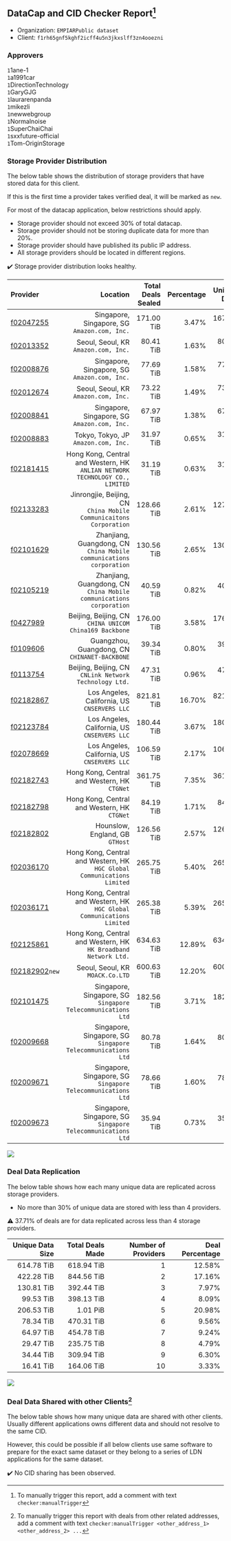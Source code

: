 ## DataCap and CID Checker Report[^1]
 - Organization: `EMPIARPublic dataset`
 - Client: `f1rh65gnf5kghf2icff4u5n3jkxslff3zn4ooezni`
### Approvers
`1`1ane-1<br/>`1`a1991car<br/>`1`DirectionTechnology<br/>`1`GaryGJG<br/>`1`laurarenpanda<br/>`1`mikezli<br/>`1`newwebgroup<br/>`1`Normalnoise<br/>`1`SuperChaiChai<br/>`1`sxxfuture-official<br/>`1`Tom-OriginStorage

### Storage Provider Distribution
The below table shows the distribution of storage providers that have stored data for this client.

If this is the first time a provider takes verified deal, it will be marked as `new`.

For most of the datacap application, below restrictions should apply.
 - Storage provider should not exceed 30% of total datacap.
 - Storage provider should not be storing duplicate data for more than 20%.
 - Storage provider should have published its public IP address.
 - All storage providers should be located in different regions.

✔️ Storage provider distribution looks healthy.

| Provider                                                    |                                                                        Location | Total Deals Sealed | Percentage | Unique Data | Duplicate Deals |
| :---------------------------------------------------------- | ------------------------------------------------------------------------------: | -----------------: | ---------: | ----------: | --------------: |
| [f02047255](https://filfox.info/en/address/f02047255)       |                                 Singapore, Singapore, SG<br/>`Amazon.com, Inc.` |         171.00 TiB |      3.47% |  167.88 TiB |           1.83% |
| [f02013352](https://filfox.info/en/address/f02013352)       |                                         Seoul, Seoul, KR<br/>`Amazon.com, Inc.` |          80.41 TiB |      1.63% |   80.41 TiB |           0.00% |
| [f02008876](https://filfox.info/en/address/f02008876)       |                                 Singapore, Singapore, SG<br/>`Amazon.com, Inc.` |          77.69 TiB |      1.58% |   77.69 TiB |           0.00% |
| [f02012674](https://filfox.info/en/address/f02012674)       |                                         Seoul, Seoul, KR<br/>`Amazon.com, Inc.` |          73.22 TiB |      1.49% |   73.22 TiB |           0.00% |
| [f02008841](https://filfox.info/en/address/f02008841)       |                                 Singapore, Singapore, SG<br/>`Amazon.com, Inc.` |          67.97 TiB |      1.38% |   67.97 TiB |           0.00% |
| [f02008883](https://filfox.info/en/address/f02008883)       |                                         Tokyo, Tokyo, JP<br/>`Amazon.com, Inc.` |          31.97 TiB |      0.65% |   31.97 TiB |           0.00% |
| [f02181415](https://filfox.info/en/address/f02181415)       | Hong Kong, Central and Western, HK<br/>`ANLIAN NETWORK TECHNOLOGY CO., LIMITED` |          31.19 TiB |      0.63% |   31.19 TiB |           0.00% |
| [f02133283](https://filfox.info/en/address/f02133283)       |           Jinrongjie, Beijing, CN<br/>`China Mobile Communicaitons Corporation` |         128.66 TiB |      2.61% |  127.63 TiB |           0.80% |
| [f02101629](https://filfox.info/en/address/f02101629)       |          Zhanjiang, Guangdong, CN<br/>`China Mobile communications corporation` |         130.56 TiB |      2.65% |  130.56 TiB |           0.00% |
| [f02105219](https://filfox.info/en/address/f02105219)       |          Zhanjiang, Guangdong, CN<br/>`China Mobile communications corporation` |          40.59 TiB |      0.82% |   40.59 TiB |           0.00% |
| [f0427989](https://filfox.info/en/address/f0427989)         |                       Beijing, Beijing, CN<br/>`CHINA UNICOM China169 Backbone` |         176.00 TiB |      3.58% |  176.00 TiB |           0.00% |
| [f0109606](https://filfox.info/en/address/f0109606)         |                                Guangzhou, Guangdong, CN<br/>`CHINANET-BACKBONE` |          39.34 TiB |      0.80% |   39.34 TiB |           0.00% |
| [f0113754](https://filfox.info/en/address/f0113754)         |                       Beijing, Beijing, CN<br/>`CNLink Network Technology Ltd.` |          47.31 TiB |      0.96% |   47.31 TiB |           0.00% |
| [f02182867](https://filfox.info/en/address/f02182867)       |                                 Los Angeles, California, US<br/>`CNSERVERS LLC` |         821.81 TiB |     16.70% |  821.81 TiB |           0.00% |
| [f02123784](https://filfox.info/en/address/f02123784)       |                                 Los Angeles, California, US<br/>`CNSERVERS LLC` |         180.44 TiB |      3.67% |  180.44 TiB |           0.00% |
| [f02078669](https://filfox.info/en/address/f02078669)       |                                 Los Angeles, California, US<br/>`CNSERVERS LLC` |         106.59 TiB |      2.17% |  106.59 TiB |           0.00% |
| [f02182743](https://filfox.info/en/address/f02182743)       |                                 Hong Kong, Central and Western, HK<br/>`CTGNet` |         361.75 TiB |      7.35% |  361.75 TiB |           0.00% |
| [f02182798](https://filfox.info/en/address/f02182798)       |                                 Hong Kong, Central and Western, HK<br/>`CTGNet` |          84.19 TiB |      1.71% |   84.19 TiB |           0.00% |
| [f02182802](https://filfox.info/en/address/f02182802)       |                                              Hounslow, England, GB<br/>`GTHost` |         126.56 TiB |      2.57% |  126.56 TiB |           0.00% |
| [f02036170](https://filfox.info/en/address/f02036170)       |      Hong Kong, Central and Western, HK<br/>`HGC Global Communications Limited` |         265.75 TiB |      5.40% |  265.63 TiB |           0.05% |
| [f02036171](https://filfox.info/en/address/f02036171)       |      Hong Kong, Central and Western, HK<br/>`HGC Global Communications Limited` |         265.38 TiB |      5.39% |  265.25 TiB |           0.05% |
| [f02125861](https://filfox.info/en/address/f02125861)       |              Hong Kong, Central and Western, HK<br/>`HK Broadband Network Ltd.` |         634.63 TiB |     12.89% |  634.63 TiB |           0.00% |
| [f02182902](https://filfox.info/en/address/f02182902)`new`  |                                             Seoul, Seoul, KR<br/>`MOACK.Co.LTD` |         600.63 TiB |     12.20% |  600.63 TiB |           0.00% |
| [f02101475](https://filfox.info/en/address/f02101475)       |                 Singapore, Singapore, SG<br/>`Singapore Telecommunications Ltd` |         182.56 TiB |      3.71% |  182.56 TiB |           0.00% |
| [f02009668](https://filfox.info/en/address/f02009668)       |                 Singapore, Singapore, SG<br/>`Singapore Telecommunications Ltd` |          80.78 TiB |      1.64% |   80.78 TiB |           0.00% |
| [f02009671](https://filfox.info/en/address/f02009671)       |                 Singapore, Singapore, SG<br/>`Singapore Telecommunications Ltd` |          78.66 TiB |      1.60% |   78.66 TiB |           0.00% |
| [f02009673](https://filfox.info/en/address/f02009673)       |                 Singapore, Singapore, SG<br/>`Singapore Telecommunications Ltd` |          35.94 TiB |      0.73% |   35.94 TiB |           0.00% |

<img src="https://raw.githubusercontent.com/data-preservation-programs/filplus-checker-assets/main/filecoin-project/filecoin-plus-large-datasets/issues/1846/1685537226027.png"/>

### Deal Data Replication
The below table shows how each many unique data are replicated across storage providers.

- No more than 30% of unique data are stored with less than 4 providers.

⚠️ 37.71% of deals are for data replicated across less than 4 storage providers.

| Unique Data Size | Total Deals Made | Number of Providers | Deal Percentage |
| ---------------: | ---------------: | ------------------: | --------------: |
|       614.78 TiB |       618.94 TiB |                   1 |          12.58% |
|       422.28 TiB |       844.56 TiB |                   2 |          17.16% |
|       130.81 TiB |       392.44 TiB |                   3 |           7.97% |
|        99.53 TiB |       398.13 TiB |                   4 |           8.09% |
|       206.53 TiB |         1.01 PiB |                   5 |          20.98% |
|        78.34 TiB |       470.31 TiB |                   6 |           9.56% |
|        64.97 TiB |       454.78 TiB |                   7 |           9.24% |
|        29.47 TiB |       235.75 TiB |                   8 |           4.79% |
|        34.44 TiB |       309.94 TiB |                   9 |           6.30% |
|        16.41 TiB |       164.06 TiB |                  10 |           3.33% |

<img src="https://raw.githubusercontent.com/data-preservation-programs/filplus-checker-assets/main/filecoin-project/filecoin-plus-large-datasets/issues/1846/1685537226630.png"/>

### Deal Data Shared with other Clients[^3]
The below table shows how many unique data are shared with other clients.
Usually different applications owns different data and should not resolve to the same CID.

However, this could be possible if all below clients use same software to prepare for the exact same dataset or they belong to a series of LDN applications for the same dataset.

✔️ No CID sharing has been observed.

[^1]: To manually trigger this report, add a comment with text `checker:manualTrigger`

[^2]: Deals from those addresses are combined into this report as they are specified with `checker:manualTrigger`

[^3]: To manually trigger this report with deals from other related addresses, add a comment with text `checker:manualTrigger <other_address_1> <other_address_2> ...`
